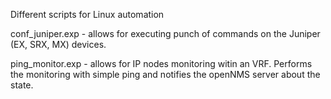 Different scripts for Linux automation

conf_juniper.exp - allows for executing punch of commands on the Juniper (EX, SRX, MX) devices.

ping_monitor.exp - allows for IP nodes monitoring witin an VRF. Performs the monitoring with simple ping 
                 and notifies the openNMS server about the state.